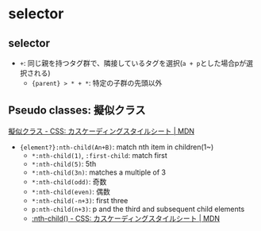 # selector

## selector

- `+`: 同じ親を持つタグ群で、隣接しているタグを選択(`a + p`とした場合pが選択される)
  - `{parent} > * + *`: 特定の子群の先頭以外

## Pseudo classes: 擬似クラス

[擬似クラス \- CSS: カスケーディングスタイルシート \| MDN](https://developer.mozilla.org/ja/docs/Web/CSS/Pseudo-classes)

- `{element?}:nth-child(An+B)`: match nth item in children(1~)
  - `*:nth-child(1)`, `:first-child`: match first
  - `*:nth-child(5)`: 5th
  - `*:nth-child(3n)`: matches a multiple of 3
  - `*:nth-child(odd)`: 奇数
  - `*:nth-child(even)`: 偶数
  - `*:nth-child(-n+3)`: first three
  - `p:nth-child(n+3)`: p and the third and subsequent child elements
  - [:nth\-child\(\) \- CSS: カスケーディングスタイルシート \| MDN](https://developer.mozilla.org/ja/docs/Web/CSS/:nth-child)

